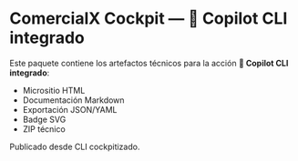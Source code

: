 # ComercialX Cockpit — 🤖 Copilot CLI integrado

Este paquete contiene los artefactos técnicos para la acción **🤖 Copilot CLI integrado**:

- Micrositio HTML
- Documentación Markdown
- Exportación JSON/YAML
- Badge SVG
- ZIP técnico

Publicado desde CLI cockpitizado.
